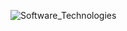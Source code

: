 
![Software_Technologies](https://github.com/user-attachments/assets/ab4747e2-ddf3-4852-821c-12af06d6efd5)
